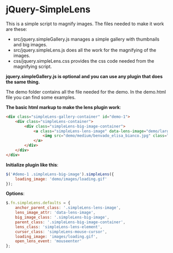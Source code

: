 jQuery-SimpleLens
=================

This is a simple script to magnify images.
The files needed to make it work are these:
- src/jquery.simpleGallery.js manages a simple gallery with thumbnails and big images.
- src/jquery.simpleLens.js does all the work for the magnifying of the images.
- css/jquery.simpleLens.css provides the css code needed from the magnifying script.

**jquery.simpleGallery.js is optional and you can use any plugin that does the same thing.**

The demo folder contains all the file needed for the demo.
In the demo.html file you can find some examples.

**The basic html markup to make the lens plugin work**:
```html
<div class="simpleLens-gallery-container" id="demo-1">
    <div class="simpleLens-container">
        <div class="simpleLens-big-image-container">
            <a class="simpleLens-lens-image" data-lens-image="demo/large/benvado_elisa_bianco.jpg">
                <img src="demo/medium/benvado_elisa_bianco.jpg" class="simpleLens-big-image">
            </a>
        </div>
    </div>
</div>
```

**Initialize plugin like this**:
```javascript
$('#demo-1 .simpleLens-big-image').simpleLens({
    loading_image: 'demo/images/loading.gif'
});
```

**Options**:
```javascript
$.fn.simpleLens.defaults = {
    anchor_parent_class: '.simpleLens-lens-image',
    lens_image_attr: 'data-lens-image',
    big_image_class: '.simpleLens-big-image',
    parent_class: '.simpleLens-big-image-container',
    lens_class: 'simpleLens-lens-element',
    cursor_class: 'simpleLens-mouse-cursor',
    loading_image: 'images/loading.gif',
    open_lens_event: 'mouseenter'
};
```